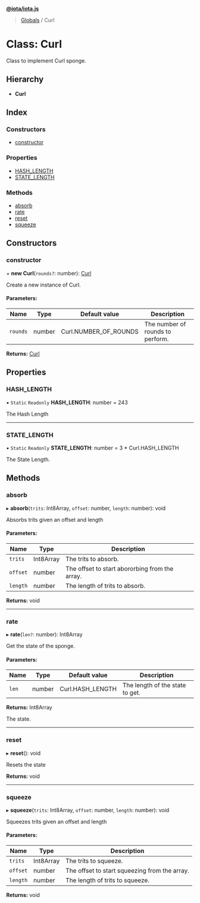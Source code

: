 **[@iota/iota.js](../README.md)**

> [Globals](../README.md) / Curl

# Class: Curl

Class to implement Curl sponge.

## Hierarchy

* **Curl**

## Index

### Constructors

* [constructor](curl.md#constructor)

### Properties

* [HASH\_LENGTH](curl.md#hash_length)
* [STATE\_LENGTH](curl.md#state_length)

### Methods

* [absorb](curl.md#absorb)
* [rate](curl.md#rate)
* [reset](curl.md#reset)
* [squeeze](curl.md#squeeze)

## Constructors

### constructor

\+ **new Curl**(`rounds?`: number): [Curl](curl.md)

Create a new instance of Curl.

#### Parameters:

Name | Type | Default value | Description |
------ | ------ | ------ | ------ |
`rounds` | number | Curl.NUMBER\_OF\_ROUNDS | The number of rounds to perform.  |

**Returns:** [Curl](curl.md)

## Properties

### HASH\_LENGTH

▪ `Static` `Readonly` **HASH\_LENGTH**: number = 243

The Hash Length

___

### STATE\_LENGTH

▪ `Static` `Readonly` **STATE\_LENGTH**: number = 3 * Curl.HASH\_LENGTH

The State Length.

## Methods

### absorb

▸ **absorb**(`trits`: Int8Array, `offset`: number, `length`: number): void

Absorbs trits given an offset and length

#### Parameters:

Name | Type | Description |
------ | ------ | ------ |
`trits` | Int8Array | The trits to absorb. |
`offset` | number | The offset to start abororbing from the array. |
`length` | number | The length of trits to absorb.  |

**Returns:** void

___

### rate

▸ **rate**(`len?`: number): Int8Array

Get the state of the sponge.

#### Parameters:

Name | Type | Default value | Description |
------ | ------ | ------ | ------ |
`len` | number | Curl.HASH\_LENGTH | The length of the state to get. |

**Returns:** Int8Array

The state.

___

### reset

▸ **reset**(): void

Resets the state

**Returns:** void

___

### squeeze

▸ **squeeze**(`trits`: Int8Array, `offset`: number, `length`: number): void

Squeezes trits given an offset and length

#### Parameters:

Name | Type | Description |
------ | ------ | ------ |
`trits` | Int8Array | The trits to squeeze. |
`offset` | number | The offset to start squeezing from the array. |
`length` | number | The length of trits to squeeze.  |

**Returns:** void
